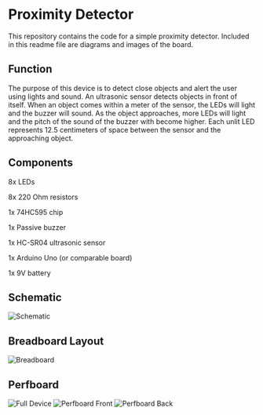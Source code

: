 # Proximity Detector
This repository contains the code for a simple proximity detector. Included in this readme file are diagrams and images of the board.

## Function
The purpose of this device is to detect close objects and alert the user using lights and sound. An ultrasonic sensor detects objects in front of itself. When an object comes within a meter of the sensor, the LEDs will light and the buzzer will sound. As the object approaches, more LEDs will light and the pitch of the sound of the buzzer with become higher. Each unlit LED represents 12.5 centimeters of space between the sensor and the approaching object.

## Components
8x LEDs

8x 220 Ohm resistors

1x 74HC595 chip

1x Passive buzzer

1x HC-SR04 ultrasonic sensor

1x Arduino Uno (or comparable board)

1x 9V battery

## Schematic
![Schematic](https://github.com/grahamtsmith318/Proximity-Detector/assets/161498179/34d964cb-ea53-4bad-9ba6-727e3ec8990e)

## Breadboard Layout
![Breadboard](https://github.com/grahamtsmith318/Proximity-Detector/assets/161498179/b663e5ee-b3c7-49c2-ac11-e9d3bba72684)

## Perfboard
![Full Device](https://github.com/grahamtsmith318/Proximity-Detector/assets/161498179/e8c42b8d-0c80-4c15-a18c-07be3415852a)
![Perfboard Front](https://github.com/grahamtsmith318/Proximity-Detector/assets/161498179/b097f241-8494-4e71-bfb9-f8c50a70011d)
![Perfboard Back](https://github.com/grahamtsmith318/Proximity-Detector/assets/161498179/75de4737-7f15-4bdc-9305-8e0abcad103d)
